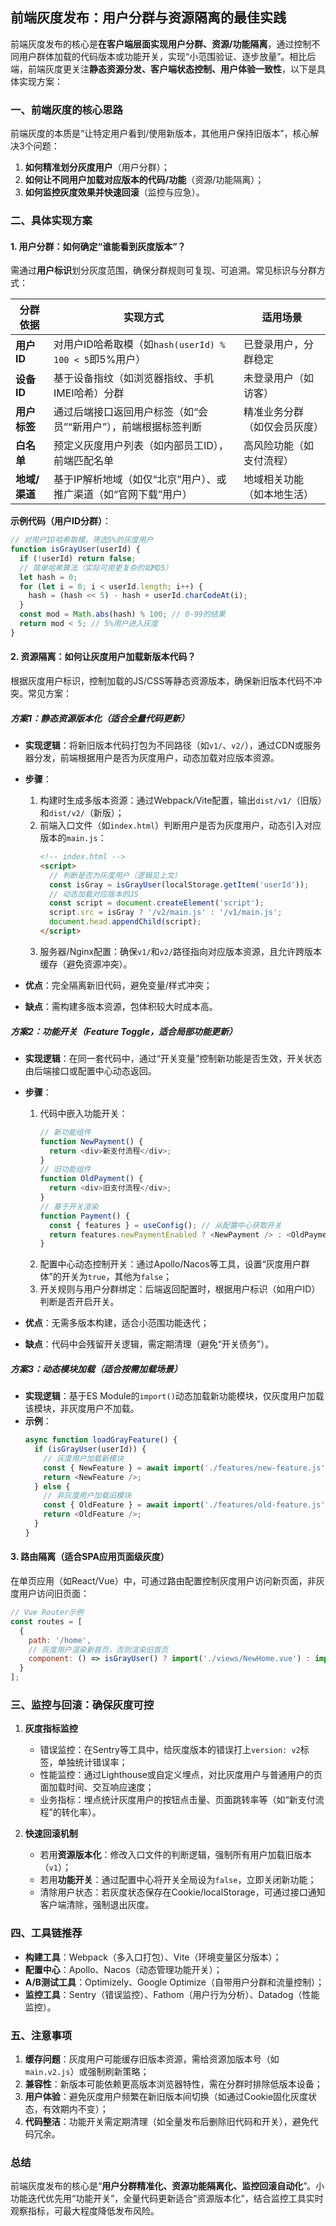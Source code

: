 ## 前端灰度发布：用户分群与资源隔离的最佳实践

前端灰度发布的核心是**在客户端层面实现用户分群、资源/功能隔离**，通过控制不同用户群体加载的代码版本或功能开关，实现“小范围验证、逐步放量”。相比后端，前端灰度更关注**静态资源分发、客户端状态控制、用户体验一致性**，以下是具体实现方案：


### **一、前端灰度的核心思路**
前端灰度的本质是“让特定用户看到/使用新版本，其他用户保持旧版本”，核心解决3个问题：
1. **如何精准划分灰度用户**（用户分群）；
2. **如何让不同用户加载对应版本的代码/功能**（资源/功能隔离）；
3. **如何监控灰度效果并快速回滚**（监控与应急）。


### **二、具体实现方案**

#### **1. 用户分群：如何确定“谁能看到灰度版本”？**
需通过**用户标识**划分灰度范围，确保分群规则可复现、可追溯。常见标识与分群方式：

| 分群依据       | 实现方式                                                                 | 适用场景                     |
|----------------|--------------------------------------------------------------------------|------------------------------|
| **用户ID**     | 对用户ID哈希取模（如`hash(userId) % 100 < 5`即5%用户）                   | 已登录用户，分群稳定         |
| **设备ID**     | 基于设备指纹（如浏览器指纹、手机IMEI哈希）分群                           | 未登录用户（如访客）         |
| **用户标签**   | 通过后端接口返回用户标签（如“会员”“新用户”），前端根据标签判断             | 精准业务分群（如仅会员灰度） |
| **白名单**     | 预定义灰度用户列表（如内部员工ID），前端匹配名单                          | 高风险功能（如支付流程）     |
| **地域/渠道**  | 基于IP解析地域（如仅“北京”用户）、或推广渠道（如“官网下载”用户）          | 地域相关功能（如本地生活）   |

**示例代码（用户ID分群）**：
```javascript
// 对用户ID哈希取模，筛选5%的灰度用户
function isGrayUser(userId) {
  if (!userId) return false;
  // 简单哈希算法（实际可用更复杂的如MD5）
  let hash = 0;
  for (let i = 0; i < userId.length; i++) {
    hash = (hash << 5) - hash + userId.charCodeAt(i);
  }
  const mod = Math.abs(hash) % 100; // 0-99的结果
  return mod < 5; // 5%用户进入灰度
}
```


#### **2. 资源隔离：如何让灰度用户加载新版本代码？**
根据灰度用户标识，控制加载的JS/CSS等静态资源版本，确保新旧版本代码不冲突。常见方案：


##### **方案1：静态资源版本化（适合全量代码更新）**
- **实现逻辑**：将新旧版本代码打包为不同路径（如`v1/`、`v2/`），通过CDN或服务器分发，前端根据用户是否为灰度用户，动态加载对应版本资源。
- **步骤**：
    1. 构建时生成多版本资源：通过Webpack/Vite配置，输出`dist/v1/`（旧版）和`dist/v2/`（新版）；
    2. 前端入口文件（如`index.html`）判断用户是否为灰度用户，动态引入对应版本的`main.js`：
       ```html
       <!-- index.html -->
       <script>
         // 判断是否为灰度用户（逻辑见上文）
         const isGray = isGrayUser(localStorage.getItem('userId'));
         // 动态加载对应版本的JS
         const script = document.createElement('script');
         script.src = isGray ? '/v2/main.js' : '/v1/main.js';
         document.head.appendChild(script);
       </script>
       ```  
    3. 服务器/Nginx配置：确保`v1/`和`v2/`路径指向对应版本资源，且允许跨版本缓存（避免资源冲突）。

- **优点**：完全隔离新旧代码，避免变量/样式冲突；
- **缺点**：需构建多版本资源，包体积较大时成本高。


##### **方案2：功能开关（Feature Toggle，适合局部功能更新）**
- **实现逻辑**：在同一套代码中，通过“开关变量”控制新功能是否生效，开关状态由后端接口或配置中心动态返回。
- **步骤**：
    1. 代码中嵌入功能开关：
       ```javascript
       // 新功能组件
       function NewPayment() {
         return <div>新支付流程</div>;
       }
       // 旧功能组件
       function OldPayment() {
         return <div>旧支付流程</div>;
       }
       // 基于开关渲染
       function Payment() {
         const { features } = useConfig(); // 从配置中心获取开关
         return features.newPaymentEnabled ? <NewPayment /> : <OldPayment />;
       }
       ```  
    2. 配置中心动态控制开关：通过Apollo/Nacos等工具，设置“灰度用户群体”的开关为`true`，其他为`false`；
    3. 开关规则与用户分群绑定：后端返回配置时，根据用户标识（如用户ID）判断是否开启开关。

- **优点**：无需多版本构建，适合小范围功能迭代；
- **缺点**：代码中会残留开关逻辑，需定期清理（避免“开关债务”）。


##### **方案3：动态模块加载（适合按需加载场景）**
- **实现逻辑**：基于ES Module的`import()`动态加载新功能模块，仅灰度用户加载该模块，非灰度用户不加载。
- **示例**：
  ```javascript
  async function loadGrayFeature() {
    if (isGrayUser(userId)) {
      // 灰度用户加载新模块
      const { NewFeature } = await import('./features/new-feature.js');
      return <NewFeature />;
    } else {
      // 非灰度用户加载旧模块
      const { OldFeature } = await import('./features/old-feature.js');
      return <OldFeature />;
    }
  }
  ```  


#### **3. 路由隔离（适合SPA应用页面级灰度）**
在单页应用（如React/Vue）中，可通过路由配置控制灰度用户访问新页面，非灰度用户访问旧页面：
```javascript
// Vue Router示例
const routes = [
  {
    path: '/home',
    // 灰度用户渲染新首页，否则渲染旧首页
    component: () => isGrayUser() ? import('./views/NewHome.vue') : import('./views/OldHome.vue')
  }
];
```


### **三、监控与回滚：确保灰度可控**
1. **灰度指标监控**
    - 错误监控：在Sentry等工具中，给灰度版本的错误打上`version: v2`标签，单独统计错误率；
    - 性能监控：通过Lighthouse或自定义埋点，对比灰度用户与普通用户的页面加载时间、交互响应速度；
    - 业务指标：埋点统计灰度用户的按钮点击量、页面跳转率等（如“新支付流程”的转化率）。

2. **快速回滚机制**
    - 若用**资源版本化**：修改入口文件的判断逻辑，强制所有用户加载旧版本（`v1`）；
    - 若用**功能开关**：通过配置中心将开关全局设为`false`，立即关闭新功能；
    - 清除用户状态：若灰度状态保存在Cookie/localStorage，可通过接口通知客户端清除，强制退出灰度。


### **四、工具链推荐**
- **构建工具**：Webpack（多入口打包）、Vite（环境变量区分版本）；
- **配置中心**：Apollo、Nacos（动态管理功能开关）；
- **A/B测试工具**：Optimizely、Google Optimize（自带用户分群和流量控制）；
- **监控工具**：Sentry（错误监控）、Fathom（用户行为分析）、Datadog（性能监控）。


### **五、注意事项**
1. **缓存问题**：灰度用户可能缓存旧版本资源，需给资源加版本号（如`main.v2.js`）或强制刷新策略；
2. **兼容性**：新版本可能依赖更高版本浏览器特性，需在分群时排除低版本设备；
3. **用户体验**：避免灰度用户频繁在新旧版本间切换（如通过Cookie固化灰度状态，有效期内不变）；
4. **代码整洁**：功能开关需定期清理（如全量发布后删除旧代码和开关），避免代码冗余。


### **总结**
前端灰度发布的核心是“**用户分群精准化、资源功能隔离化、监控回滚自动化**”。小功能迭代优先用“功能开关”，全量代码更新适合“资源版本化”，结合监控工具实时观察指标，可最大程度降低发布风险。
